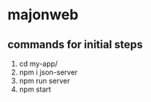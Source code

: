 # majonweb

## commands for initial steps
1. cd my-app/
2. npm i json-server
3. npm run server
4. npm start

